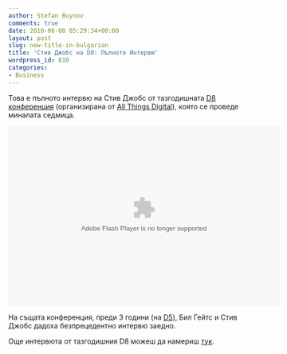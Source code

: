 ```yaml
---
author: Stefan Buynov
comments: true
date: 2010-06-08 05:29:34+00:00
layout: post
slug: new-title-in-bulgarian
title: 'Стив Джобс на D8: Пълното Интервю'
wordpress_id: 810
categories:
- Business
---
```


Това е пълното интервю на Стив Джобс от тазгодишната [D8 конференция](http://allthingsd.com/d/) (организирана от [All Things Digital](http://allthingsd.com)), която се проведе миналата седмица.

<object id="wsj_fp" classid="clsid:d27cdb6e-ae6d-11cf-96b8-444553540000" width="544" height="360" codebase="http://download.macromedia.com/pub/shockwave/cabs/flash/swflash.cab#version=6,0,40,0"><param name="allowFullScreen" value="true" /><param name="allowscriptaccess" value="always" /><param name="flashvars" value="videoGUID=70F7CC1D-FFBF-4BE0-BFF1-08C300E31E11&amp;playerid=4001&amp;plyMediaEnabled=1&amp;configURL=http://wsj.vo.llnwd.net/o28/players/&amp;autoStart=false" /><param name="src" value="http://s.wsj.net/media/swf/microPlayer.swf" /><param name="name" value="microflashPlayer" /><param name="bgcolor" value="#FFFFFF" /><param name="allowfullscreen" value="true" /><embed id="wsj_fp" type="application/x-shockwave-flash" width="544" height="360" src="http://s.wsj.net/media/swf/microPlayer.swf" bgcolor="#FFFFFF" name="microflashPlayer" flashvars="videoGUID=70F7CC1D-FFBF-4BE0-BFF1-08C300E31E11&amp;playerid=4001&amp;plyMediaEnabled=1&amp;configURL=http://wsj.vo.llnwd.net/o28/players/&amp;autoStart=false" allowscriptaccess="always" allowfullscreen="true"></embed></object>

На същата конференция, преди 3 години (на [D5](http://allthingsd.com/d/gallery/d5/)), Бил Гейтс и Стив Джобс дадоха безпрецедентно интервю заедно.

Още интервюта от тазгодишния D8 можеш да намериш [тук](http://d8.allthingsd.com/).


